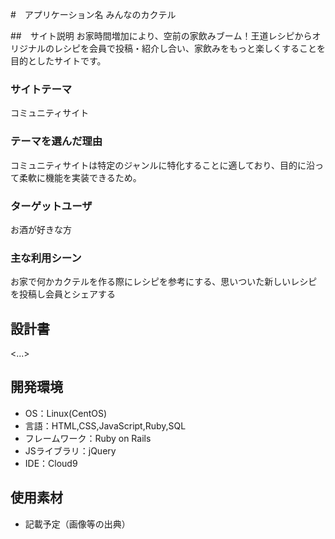#　アプリケーション名
みんなのカクテル

##　サイト説明
お家時間増加により、空前の家飲みブーム！王道レシピからオリジナルのレシピを会員で投稿・紹介し合い、家飲みをもっと楽しくすることを目的としたサイトです。

### サイトテーマ
コミュニティサイト

### テーマを選んだ理由
コミュニティサイトは特定のジャンルに特化することに適しており、目的に沿って柔軟に機能を実装できるため。

### ターゲットユーザ
お酒が好きな方

### 主な利用シーン
お家で何かカクテルを作る際にレシピを参考にする、思いついた新しいレシピを投稿し会員とシェアする

## 設計書
<...>

## 開発環境
- OS：Linux(CentOS)
- 言語：HTML,CSS,JavaScript,Ruby,SQL
- フレームワーク：Ruby on Rails
- JSライブラリ：jQuery
- IDE：Cloud9

## 使用素材
- 記載予定（画像等の出典）